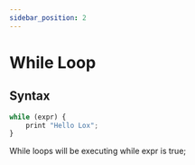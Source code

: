 ```yaml
---
sidebar_position: 2
---
```


# While Loop

## Syntax
```javascript
while (expr) {
    print "Hello Lox";
}
```
While loops will be executing while expr is true;
